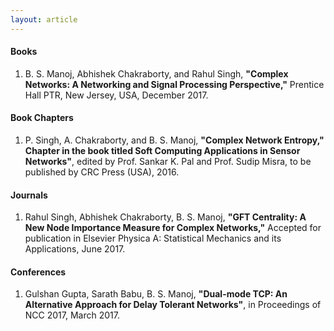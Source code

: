 ```yaml
---
layout: article
---
```


#### Books

1. B. S. Manoj, Abhishek Chakraborty, and Rahul Singh, **"Complex 
Networks: A Networking and Signal Processing Perspective,"** Prentice 
Hall PTR, New Jersey, USA, December 2017. 

#### Book Chapters 

1. P. Singh, A. Chakraborty, and B. S. Manoj, **"Complex Network 
Entropy," Chapter in the book titled Soft Computing Applications in 
Sensor Networks"**, edited by Prof. Sankar K. Pal and Prof. Sudip 
Misra, to be published by  CRC Press (USA), 2016.

#### Journals

1. Rahul Singh, Abhishek Chakraborty, B. S. Manoj, **"GFT Centrality: 
A New Node Importance Measure for Complex Networks,"** Accepted for 
publication in Elsevier Physica A: Statistical Mechanics and its 
Applications, June 2017.



#### Conferences

1. Gulshan Gupta, Sarath Babu, B. S. Manoj, **"Dual-mode TCP: An 
Alternative Approach for Delay Tolerant Networks"**, in Proceedings 
of NCC 2017, March 2017.
